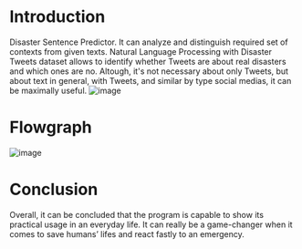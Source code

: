 # Introduction

Disaster Sentence Predictor. It can analyze and distinguish required
set of contexts from given texts. Natural Language Processing with Disaster Tweets dataset
allows to identify whether Tweets are about real disasters and which ones are no.
Altough, it's not necessary about only Tweets, but about text in general, with Tweets,
and similar by type social medias, it can be maximally useful.
![image](https://user-images.githubusercontent.com/52997074/208240556-0c85b8cf-1bd5-40ff-b8ec-198279388c93.png)
# Flowgraph
![image](https://user-images.githubusercontent.com/52997074/208240576-bc883098-6577-42f3-bc21-9171fbb2b2ae.png)

# Conclusion
Overall, it can be concluded that the program is capable to show its practical usage in
an everyday life. It can really be a game-changer when it comes to save humans’ lifes
and react fastly to an emergency.
